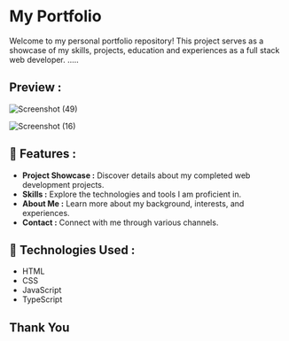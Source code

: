 # My Portfolio

Welcome to my personal portfolio repository! This project serves as a showcase of my skills, projects, education and experiences as a  full stack web developer.  .....


## Preview :

![Screenshot (49)](https://github.com/raviranjan0/myportfolio/assets/100368738/7d5ec8b3-70b3-49f0-b8fe-edcc8cdccb4f)


![Screenshot (16)](https://github.com/raviranjan0/myportfolio/assets/100368738/ae4561e4-5067-4fa4-b886-2598c445b721)

## 🚀 Features :

- **Project Showcase :** Discover details about my completed web development projects.
- **Skills :** Explore the technologies and tools I am proficient in.
- **About Me :** Learn more about my background, interests, and experiences.
- **Contact :** Connect with me through various channels.

## 🔧 Technologies Used :
- HTML 
- CSS 
- JavaScript 
- TypeScript 

## Thank You 
